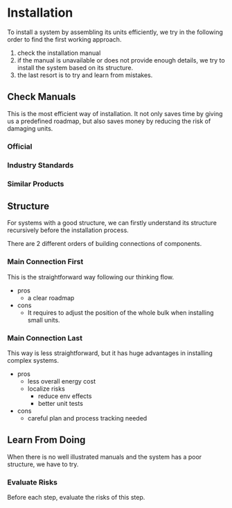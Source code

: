 # Installation

To install a system by assembling its units efficiently, we try in the following order to find the first working approach.
1. check the installation manual
2. if the manual is unavailable or does not provide enough details, we try to install the system based on its structure.
3. the last resort is to try and learn from mistakes.

## Check Manuals 

This is the most efficient way of installation. It not only saves time by giving us a predefined roadmap, but also saves money by reducing the risk of damaging units.

### Official 

### Industry Standards

### Similar Products

## Structure

For systems with a good structure, we can firstly understand its structure recursively before the installation process.

There are 2 different orders of building connections of components.

### Main Connection First

This is the straightforward way following our thinking flow.

- pros
    - a clear roadmap
- cons
    - It requires to adjust the position of the whole bulk when installing small units.
  
### Main Connection Last

This way is less straightforward, but it has huge advantages in installing complex systems.

- pros
    - less overall energy cost
    - localize risks
        - reduce env effects
        - better unit tests
- cons
    - careful plan and process tracking needed
 
## Learn From Doing

When there is no well illustrated manuals and the system has a poor structure, we have to try.

### Evaluate Risks

Before each step, evaluate the risks of this step.